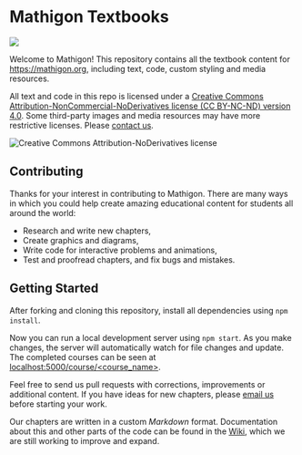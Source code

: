 # Mathigon Textbooks

![](https://mathigon.org/images/hero.png)

Welcome to Mathigon! This repository contains all the textbook content for
https://mathigon.org, including text, code, custom styling and media resources.

All text and code in this repo is licensed under a [Creative Commons Attribution-NonCommercial-NoDerivatives license (CC BY-NC-ND) version 4.0](https://spdx.org/licenses/CC-BY-NC-ND-4.0.html). Some third-party images and media resources may have more restrictive licenses. Please [contact us](mailto:rights@mathigon.org).

![Creative Commons Attribution-NoDerivatives license](https://licensebuttons.net/l/by-nc-nd/4.0/88x31.png "CC BY-NC-SA")


## Contributing

Thanks for your interest in contributing to Mathigon. There are many ways in
which you could help create amazing educational content for students all around
the world:

* Research and write new chapters,
* Create graphics and diagrams,
* Write code for interactive problems and animations,
* Test and proofread chapters, and fix bugs and mistakes.


## Getting Started

After forking and cloning this repository, install all dependencies using
`npm install`.

Now you can run a local development server using `npm start`. As you make
changes, the server will automatically watch for file changes and update.
The completed courses can be seen at
[localhost:5000/course/<course_name>](http://localhost:5000/course/probability).

Feel free to send us pull requests with corrections, improvements or additional
content. If you have ideas for new chapters, please
[email us](mailto:dev@mathigon.org) before starting your work.

Our chapters are written in a custom _Markdown_ format. Documentation about
this and other parts of the code can be found in the
[Wiki](https://github.com/mathigon/textbooks/wiki), which we are still working
to improve and expand.
